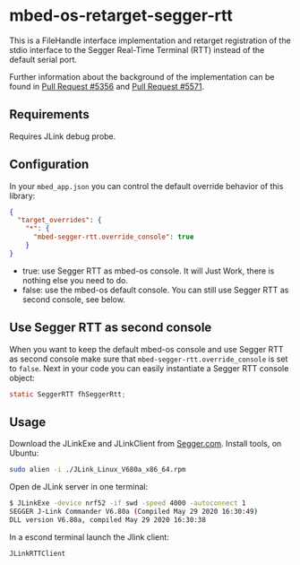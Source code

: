 # mbed-os-retarget-segger-rtt

This is a FileHandle interface implementation and retarget registration of the stdio interface to the Segger Real-Time Terminal (RTT) instead of the default serial port.

Further information about the background of the implementation can be found in [Pull Request #5356](https://github.com/ARMmbed/mbed-os/pull/5356) and [Pull Request #5571](https://github.com/ARMmbed/mbed-os/pull/5571).

## Requirements

Requires JLink debug probe.

## Configuration

In your `mbed_app.json` you can control the default override behavior of this library:

```json
{
  "target_overrides": {
    "*": {
      "mbed-segger-rtt.override_console": true
    }
}
```

* true: use Segger RTT as mbed-os console. It will Just Work, there is nothing else you need to do.
* false: use the  mbed-os default console. You can still use Segger RTT as second console, see below.

## Use Segger  RTT as second console

When you want to keep the default mbed-os console and use Segger RTT as second console make sure
that `mbed-segger-rtt.override_console` is set to `false`.
Next in your code you can easily instantiate a Segger RTT console object:

```c
static SeggerRTT fhSeggerRtt;
```

## Usage

Download the JLinkExe and JLinkClient from [Segger.com](https://www.segger.com/downloads/jlink/#J-LinkSoftwareAndDocumentationPack).
Install tools, on Ubuntu:

```bash
sudo alien -i ./JLink_Linux_V680a_x86_64.rpm
```

Open de JLink server in one terminal:

```bash
$ JLinkExe -device nrf52 -if swd -speed 4000 -autoconnect 1
SEGGER J-Link Commander V6.80a (Compiled May 29 2020 16:30:49)
DLL version V6.80a, compiled May 29 2020 16:30:38
```

In a escond terminal launch the Jlink client:

```bash
JLinkRTTClient
```
